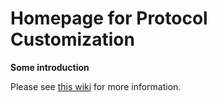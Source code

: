 # Homepage for Protocol Customization

**Some introduction**


Please see [this wiki](https://github.com/yuroc5390/ProtocolCustomization/wiki) for more information.
